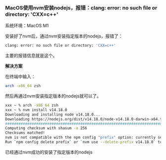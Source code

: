 ### MacOS使用nvm安装nodejs，报错：clang: error: no such file or directory: 'CXX=c++'

系统环境：MacOS M1

安装好了nvm后，通过nvm安装指定版本的nodejs，报错了：

```bash
clang: error: no such file or directory: 'CXX=c++'
```

主要的报错信息就是这个。

**解决方案**

在终端中输入：

```bash
arch -x86_64 zsh
```

然后再通过nvm安装指定版本的nodejs就可以了。

```bash
xxx ~ % arch -x86_64 zsh
xxx ~ % nvm install v14.18.0                                   
Downloading and installing node v14.18.0...
Downloading https://nodejs.org/dist/v14.18.0/node-v14.18.0-darwin-x64.tar.gz...
################################################################################################################################################################################################### 100.0%
Computing checksum with shasum -a 256
Checksums matched!
nvm is not compatible with the npm config "prefix" option: currently set to "/Users/a58/Documents/nodejs/node_global"
Run `npm config delete prefix` or `nvm use --delete-prefix v14.18.0` to unset it.
```

已经通过nvm成功的安装了指定版本的nodejs